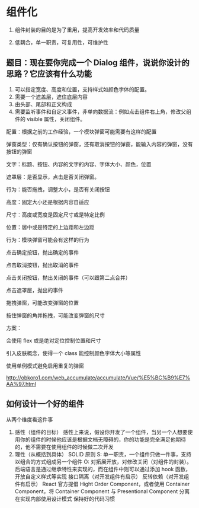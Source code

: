 # 组件化

1. 组件封装的目的是为了重用，提高开发效率和代码质量

2. 低耦合，单一职责，可复用性，可维护性

## 题目：现在要你完成一个 Dialog 组件，说说你设计的思路？它应该有什么功能

1. 可以指定宽度、高度和位置，支持样式如颜色字体的配置。
2. 需要一个遮盖层，遮住底层内容
3. 由头部、尾部和正文构成
4. 需要监听事件和自定义事件，非单向数据流：例如点击组件右上角，修改父组件的 visible 属性，关闭组件。

配置：根据之前的工作经验，一个模块弹窗可能需要有这样的配置

弹窗类型：仅有确认按钮的弹窗，还有取消按钮的弹窗，能输入内容的弹窗，没有按钮的弹窗

文字：标题、按钮、内容的文字的内容、字体大小、颜色，位置

遮罩层：是否显示，点击是否关闭弹窗。

行为：能否拖拽，调整大小，是否有关闭按钮

高度：固定大小还是根据内容自适应

尺寸：高度或宽度是固定尺寸或是特定比例

位置：居中或是特定的上边距和左边距

行为：模块弹窗可能会有这样的行为

点击确定按钮，抛出确定的事件

点击取消按钮，抛出取消的事件

点击关闭按钮，抛出关闭的事件（可以跟第二点合并）

点击遮罩层，抛出的事件

拖拽弹窗，可能改变弹窗的位置

按住弹窗的角并拖拽，可能改变弹窗的尺寸

方案：

会使用 flex 或是绝对定位控制位置和尺寸

引入皮肤概念，使得一个 class 能控制颜色字体大小等属性

使用单例模式避免启用重复的弹窗

http://obkoro1.com/web_accumulate/accumulate/Vue/%E5%BC%B9%E7%AA%97.html

## 如何设计一个好的组件

从两个维度看这件事

1. 感性（组件的目标） 感性上来说，假设你开发了一个组件，当另一个人想要使用你的组件的时候他应该是根据文档无障碍的，你的功能是完全满足他期待的，他不需要在使用组件的时候做二次开发
2. 理性（从概括到具体）
   SOLID 原则
   S: 单一职责，一个组件只做一件事，支持以组合的方式组成另一个组件
   O: 对拓展开放，对修改关闭（对组件的封装）。后端语言是通过继承特性来实现的，而在组件中则可以通过添加 hook 函数，开放自定义样式等实现
   接口隔离（对开发组件有启示）
   反转依赖（对开发组件有启示）
   React 官方提倡 Hight Order Component，或者使用 Container Component，将 Container Component 与 Presentional Component 分离
   在实现内部使用设计模式
   保持好的代码习惯
